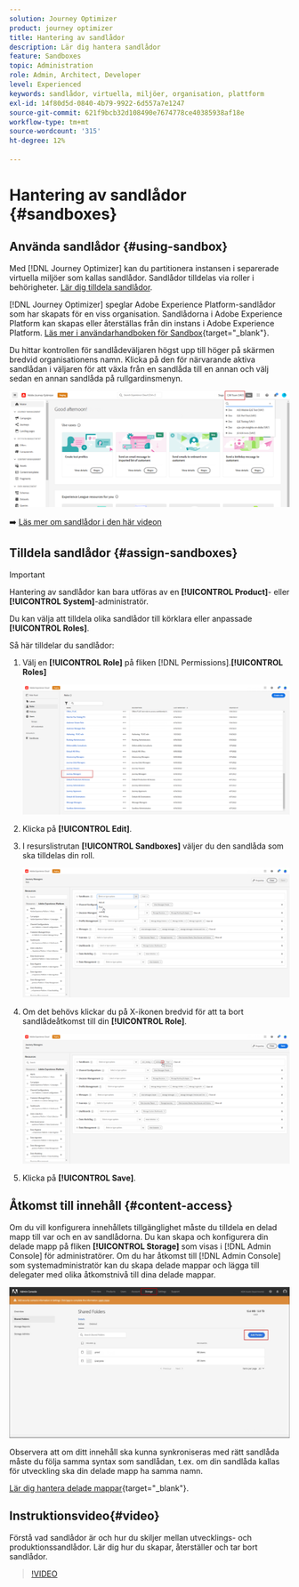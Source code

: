 ```yaml
---
solution: Journey Optimizer
product: journey optimizer
title: Hantering av sandlådor
description: Lär dig hantera sandlådor
feature: Sandboxes
topic: Administration
role: Admin, Architect, Developer
level: Experienced
keywords: sandlådor, virtuella, miljöer, organisation, plattform
exl-id: 14f80d5d-0840-4b79-9922-6d557a7e1247
source-git-commit: 621f9bcb32d108490e7674778ce40385938af18e
workflow-type: tm+mt
source-wordcount: '315'
ht-degree: 12%

---
```


# Hantering av sandlådor {#sandboxes}

## Använda sandlådor {#using-sandbox}

Med [!DNL Journey Optimizer] kan du partitionera instansen i separerade virtuella miljöer som kallas sandlådor. Sandlådor tilldelas via roller i behörigheter. [Lär dig tilldela sandlådor](permissions.md#create-product-profile).

[!DNL Journey Optimizer] speglar Adobe Experience Platform-sandlådor som har skapats för en viss organisation. Sandlådorna i Adobe Experience Platform kan skapas eller återställas från din instans i Adobe Experience Platform. [Läs mer i användarhandboken för Sandbox](https://experienceleague.adobe.com/docs/experience-platform/sandbox/ui/user-guide.html){target="_blank"}.

Du hittar kontrollen för sandlådeväljaren högst upp till höger på skärmen bredvid organisationens namn. Klicka på den för närvarande aktiva sandlådan i väljaren för att växla från en sandlåda till en annan och välj sedan en annan sandlåda på rullgardinsmenyn.

![](assets/sandbox_5.png)

➡️ [Läs mer om sandlådor i den här videon](#video)

## Tilldela sandlådor {#assign-sandboxes}

>[!IMPORTANT]
>
> Hantering av sandlådor kan bara utföras av en **[!UICONTROL Product]**- eller **[!UICONTROL System]**-administratör.

Du kan välja att tilldela olika sandlådor till körklara eller anpassade **[!UICONTROL Roles]**.

Så här tilldelar du sandlådor:

1. Välj en **[!UICONTROL Role]** på fliken [!DNL Permissions].**[!UICONTROL Roles]**

   ![](assets/sandbox_1.png)

1. Klicka på **[!UICONTROL Edit]**.

1. I resurslistrutan **[!UICONTROL Sandboxes]** väljer du den sandlåda som ska tilldelas din roll.

   ![](assets/sandbox_3.png)

1. Om det behövs klickar du på X-ikonen bredvid för att ta bort sandlådeåtkomst till din **[!UICONTROL Role]**.

   ![](assets/sandbox_4.png)

1. Klicka på **[!UICONTROL Save]**.

## Åtkomst till innehåll {#content-access}

Om du vill konfigurera innehållets tillgänglighet måste du tilldela en delad mapp till var och en av sandlådorna. Du kan skapa och konfigurera din delade mapp på fliken **[!UICONTROL Storage]** som visas i [!DNL Admin Console] för administratörer. Om du har åtkomst till [!DNL Admin Console] som systemadministratör kan du skapa delade mappar och lägga till delegater med olika åtkomstnivå till dina delade mappar.

![](assets/do-not-localize/content_access.png)

Observera att om ditt innehåll ska kunna synkroniseras med rätt sandlåda måste du följa samma syntax som sandlådan, t.ex. om din sandlåda kallas för utveckling ska din delade mapp ha samma namn.

[Lär dig hantera delade mappar](https://helpx.adobe.com/enterprise/admin-guide.html/enterprise/using/manage-adobe-storage.ug.html){target="_blank"}.

## Instruktionsvideo{#video}

Förstå vad sandlådor är och hur du skiljer mellan utvecklings- och produktionssandlådor. Lär dig hur du skapar, återställer och tar bort sandlådor.

>[!VIDEO](https://video.tv.adobe.com/v/334355?quality=12)